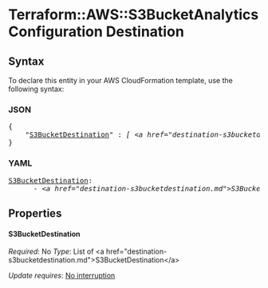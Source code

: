 # Terraform::AWS::S3BucketAnalyticsConfiguration Destination

## Syntax

To declare this entity in your AWS CloudFormation template, use the following syntax:

### JSON

<pre>
{
    "<a href="#s3bucketdestination" title="S3BucketDestination">S3BucketDestination</a>" : <i>[ &lt;a href=&#34;destination-s3bucketdestination.md&#34;&gt;S3BucketDestination&lt;/a&gt;, ... ]</i>
}
</pre>

### YAML

<pre>
<a href="#s3bucketdestination" title="S3BucketDestination">S3BucketDestination</a>: <i>
      - &lt;a href=&#34;destination-s3bucketdestination.md&#34;&gt;S3BucketDestination&lt;/a&gt;</i>
</pre>

## Properties

#### S3BucketDestination

_Required_: No
_Type_: List of &lt;a href=&#34;destination-s3bucketdestination.md&#34;&gt;S3BucketDestination&lt;/a&gt;

_Update requires_: [No interruption](https://docs.aws.amazon.com/AWSCloudFormation/latest/UserGuide/using-cfn-updating-stacks-update-behaviors.html#update-no-interrupt)

